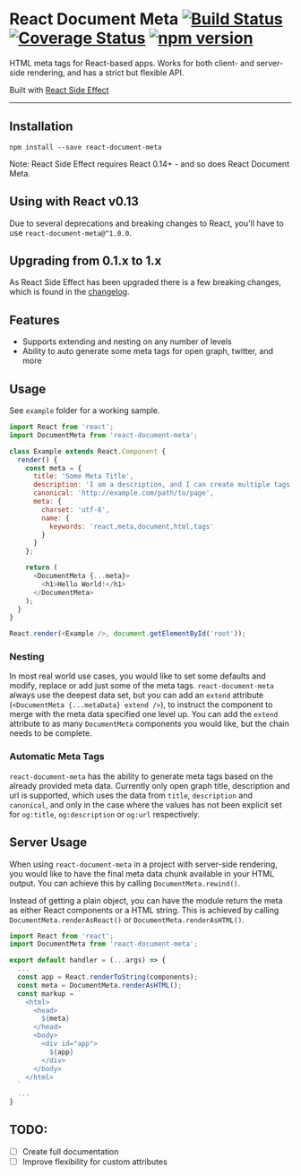 React Document Meta [![Build Status](https://travis-ci.org/kodyl/react-document-meta.svg)](https://travis-ci.org/kodyl/react-document-meta) [![Coverage Status](https://coveralls.io/repos/github/kodyl/react-document-meta/badge.svg?branch=master)](https://coveralls.io/github/kodyl/react-document-meta?branch=master) [![npm version](https://badge.fury.io/js/react-document-meta.svg)](http://badge.fury.io/js/react-document-meta)
===================

HTML meta tags for React-based apps. Works for both client- and server-side rendering, and has a strict but flexible API.

Built with [React Side Effect](https://github.com/gaearon/react-side-effect)

___________________


Installation
-------------------
```
npm install --save react-document-meta
```

Note: React Side Effect requires React 0.14+ - and so does React Document Meta.


Using with React v0.13
-------------------
Due to several deprecations and breaking changes to React, you'll have to use `react-document-meta@^1.0.0`.


Upgrading from 0.1.x to 1.x
-------------------

As React Side Effect has been upgraded there is a few breaking changes, which is found in the [changelog](CHANGELOG.md).


Features
-------------------
- Supports extending and nesting on any number of levels
- Ability to auto generate some meta tags for open graph, twitter, and more

Usage
-------------------
See `example` folder for a working sample.

```javascript
import React from 'react';
import DocumentMeta from 'react-document-meta';

class Example extends React.Component {
  render() {
    const meta = {
      title: 'Some Meta Title',
      description: 'I am a description, and I can create multiple tags',
      canonical: 'http://example.com/path/to/page',
      meta: {
        charset: 'utf-8',
        name: {
          keywords: 'react,meta,document,html,tags'
        }
      }
    };

    return (
      <DocumentMeta {...meta}>
        <h1>Hello World!</h1>
      </DocumentMeta>
    );
  }
}

React.render(<Example />, document.getElementById('root'));
```

### Nesting
In most real world use cases, you would like to set some defaults and modify, replace or add just some of the meta tags. `react-document-meta` always use the deepest data set, but you can add an `extend` attribute (`<DocumentMeta {...metaData} extend />`), to instruct the component to merge with the meta data specified one level up. You can add the `extend` attribute to as many `DocumentMeta` components you would like, but the chain needs to be complete.

### Automatic Meta Tags
`react-document-meta` has the ability to generate meta tags based on the already provided meta data. Currently only open graph title, description and url is supported, which uses the data from `title`, `description` and `canonical`, and only in the case where the values has not been explicit set for `og:title`, `og:description` or `og:url` respectively.


Server Usage
-------------------
When using `react-document-meta` in a project with server-side rendering, you would like to have the final meta data chunk available in your HTML output. You can achieve this by calling `DocumentMeta.rewind()`.

Instead of getting a plain object, you can have the module return the meta as either React components or a HTML string. This is achieved by calling `DocumentMeta.renderAsReact()` or `DocumentMeta.renderAsHTML()`.

```javascript
import React from 'react';
import DocumentMeta from 'react-document-meta';

export default handler = (...args) => {
  ...
  const app = React.renderToString(components);
  const meta = DocumentMeta.renderAsHTML();
  const markup = `
    <html>
      <head>
        ${meta}
      </head>
      <body>
        <div id="app">
          ${app}
        </div>
      </body>
    </html>
  `
  ...
}
```


TODO:
-------------------
- [ ] Create full documentation
- [ ] Improve flexibility for custom attributes
